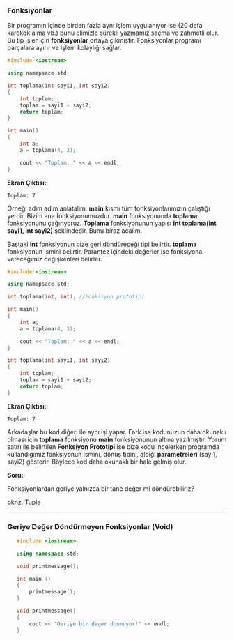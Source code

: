 ### Fonksiyonlar

Bir programın içinde birden fazla aynı işlem uygulanıyor ise (20 defa karekök alma vb.)
bunu elimizle sürekli yazmamız saçma ve zahmetli olur. Bu tip işler için **fonksiyonlar**
ortaya çıkmıştır. Fonksiyonlar programı parçalara ayırır ve işlem kolaylığı sağlar.

```c++
#include <iostream>

using namepsace std;

int toplama(int sayi1, int sayi2)
{
    int toplam;
    toplam = sayi1 + sayi2;
    return toplam;
}

int main()
{
    int a;
    a = toplama(4, 3);

    cout << "Toplam: " << a << endl;
}
```

**Ekran Çıktısı:**

```
Toplam: 7
```

Örneği adım adım anlatalım. **main** kısmı tüm fonksiyonlarımızın çalıştığı yerdir. Bizim
ana fonksiyonumuzdur. **main** fonksiyonunda **toplama** fonksiyonunu çağırıyoruz. **Toplama** 
fonksiyonunun yapısı **int toplama(int sayi1, int sayi2)** şeklindedir. Bunu biraz açalım.

Baştaki **int** fonksiyonun bize geri döndüreceği tipi belirtir. **toplama** fonksiyonun ismini belirtir.
Parantez içindeki değerler ise fonksiyona vereceğimiz değişkenleri belirler.

```c++
#include <iostream>

using namepsace std;

int toplama(int, int); //Fonksiyon prototipi

int main()
{
    int a;
    a = toplama(4, 3);

    cout << "Toplam: " << a << endl;
}

int toplama(int sayi1, int sayi2)
{
    int toplam;
    toplam = sayi1 + sayi2;
    return toplam;
}
```

**Ekran Çıktısı:**

```
Toplam: 7
```

Arkadaşlar bu kod diğeri ile aynı işi yapar. Fark ise kodunuzun daha okunaklı olması için **toplama** fonksiyonu
 **main** fonksiyonunun altına yazılmıştır. Yorum satırı ile belirtilen **Fonksiyon Prototipi** ise bize kodu 
 incelerken programda kullandığımız fonksiyonun ismini, dönüş tipini, aldığı **parametreleri** (sayi1, sayi2)
 gösterir. Böylece kod daha okunaklı bir hale gelmiş olur.  

 **Soru:**

 Fonksiyonlardan geriye yalnızca bir tane değer mi döndürebiliriz?

 bknz. [Tuple](Örnekler/tuple)

 ---------------------------

### Geriye Değer Döndürmeyen Fonksiyonlar (Void)

 ```c++
    #include <iostream>

    using namespace std;

    void printmessage();

    int main ()
    {
        printmessage();
    }

    void printmessage()
    {
        cout << "Geriye bir deger donmuyor!" << endl;
    }
 ```  